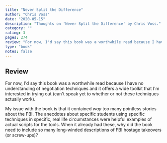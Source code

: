 ```yaml
---
title: "Never Split the Difference"
author: "Chris Voss"
date: "2020-05-15"
description: "Thoughts on 'Never Split the Difference' by Chris Voss."
category: ""
rating: 3
pages: 274
review: "For now, I'd say this book was a worthwhile read because I have no understanding of negotiation techniques and it offers a wide toolkit that I'm interested in trying out (can't speak yet to whether or not these techniques actually work).<br/><br/>My issue with the book is that it contained <i>way</i> too many pointless stories about the FBI. The anecdotes about specific students using specific techniques in specific, real life circumstances were helpful examples of actual scripts for the tools. When it already had these, why did the book need to include so many long-winded descriptions of FBI hostage takeovers (or screw-ups)? "
type: "book"
notes: false
---
```


## Review

For now, I'd say this book was a worthwhile read because I have no understanding of negotiation techniques and it offers a wide toolkit that I'm interested in trying out (can't speak yet to whether or not these techniques actually work).

My issue with the book is that it contained _way_ too many pointless stories about the FBI. The anecdotes about specific students using specific techniques in specific, real life circumstances were helpful examples of actual scripts for the tools. When it already had these, why did the book need to include so many long-winded descriptions of FBI hostage takeovers (or screw-ups)?
